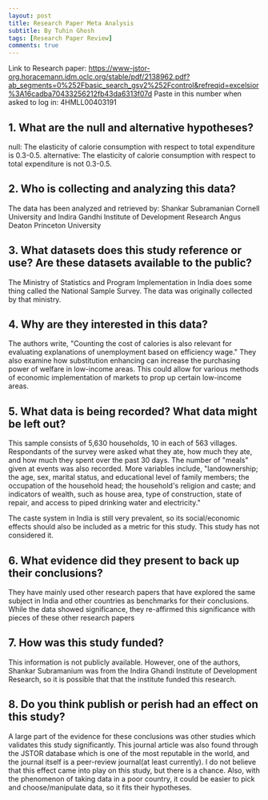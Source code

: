 ```yaml
---
layout: post
title: Research Paper Meta Analysis
subtitle: By Tuhin Ghosh
tags: [Research Paper Review]
comments: true
---
```


Link to Research paper: https://www-jstor-org.horacemann.idm.oclc.org/stable/pdf/2138962.pdf?ab_segments=0%252Fbasic_search_gsv2%252Fcontrol&refreqid=excelsior%3A16cadba70433256212fb43da6313f07d
Paste in this number when asked to log in: 4HMLL00403191

## 1. What are the null and alternative hypotheses?
null: The elasticity of calorie consumption with respect to total expenditure is 0.3-0.5.
alternative: The elasticity of calorie consumption with respect to total expenditure is not 0.3-0.5.

## 2. Who is collecting and analyzing this data?


The data has been analyzed and retrieved by:
Shankar Subramanian
  Cornell University and Indira Gandhi Institute of Development Research
Angus Deaton
  Princeton University

## 3. What datasets does this study reference or use? Are these datasets available to the public?
The Ministry of Statistics and Program Implementation in India does some thing called the National Sample Survey. The data was originally collected by that ministry. 

## 4. Why are they interested in this data?
The authors write, "Counting the cost of calories is also relevant for evaluating explanations of unemployment based on efficiency wage." They also examine how substitution enhancing can increase the purchasing power of welfare in low-income areas. This could allow for various methods of economic implementation of markets to prop up certain low-income areas. 

## 5. What data is being recorded? What data might be left out?
This sample consists of 5,630 households, 10 in each of 563 villages. Respondants of the survey were asked what they ate, how much they ate, and how much they spent over the past 30 days. The number of "meals" given at events was also recorded. More variables include, "landownership; the age, sex, marital status, and educational level of family members; the occupation of the household head; the household's religion and caste; and indicators of wealth, such as house area, type of construction, state of repair, and access to piped drinking water and electricity."

The caste system in India is still very prevalent, so its social/economic effects should also be included as a metric for this study. This study has not considered it.

## 6. What evidence did they present to back up their conclusions?
They have mainly used other research papers that have explored the same subject in India and other countries as benchmarks for their conclusions. While the data showed significance, they re-affirmed this significance with pieces of these other research papers

## 7. How was this study funded?
This information is not publicly available. However, one of the authors, Shankar Subramanium was from the Indira Ghandi Institute of Development Research, so it is possible that that the institute funded this research.

## 8. Do you think publish or perish had an effect on this study?
A large part of the evidence for these conclusions was other studies which validates this study significantly. This journal article was also found through the JSTOR database which is one of the most reputable in the world, and the journal itself is a peer-review journal(at least currently). I do not believe that this effect came into play on this study, but there is a chance. Also, with the phenomenon of taking data in a poor country, it could be easier to pick and choose/manipulate data, so it fits their hypotheses. 

